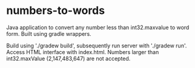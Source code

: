 # numbers-to-words
Java application to convert any number less than int32.maxvalue to word form. Built using gradle wrappers.

Build using './gradew build', subsequently run server with './gradew run'.
Access HTML interface with index.html.
Numbers larger than int32.maxValue (2,147,483,647) are not accepted.

